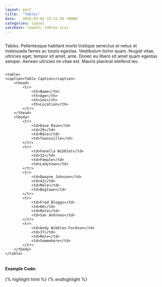 ```yaml
---
layout: post
title:  "Tables"
date:   2016-03-02 15:31:56 +0000
categories: layout
sassbase: layout/_tables.scss
---
```


<div class="row column">
    <p class="lead-text">Tables. Pellentesque habitant morbi tristique senectus et netus et malesuada fames ac turpis egestas. Vestibulum tortor quam, feugiat vitae, ultricies eget, tempor sit amet, ante. Donec eu libero sit amet quam egestas semper. Aenean ultricies mi vitae est. Mauris placerat eleifend leo.</p>
</div>

<div class="row column">

    <table>
    <caption>Table Caption</caption>
        <thead>
            <tr>
                <th>Name</th>
                <th>Age</th>
                <th>Sex</th>
                <th>Location</th>
            </tr>
        </thead>
        <tbody>
            <tr>
                <td>Dave Rave</td>
                <td>29</td>
                <td>Male</td>
                <td>Townsville</td>
            </tr>
            <tr>
                <td>Fenella Wibblet</td>
                <td>31</td>
                <td>Female</td>
                <td>Ladytown</td>
            </tr>
            <tr>
                <td>Dwayne Johnson</td>
                <td>41</td>
                <td>Male</td>
                <td>Bogtown</td>
            </tr>
            <tr>
                <td>Fred Bloggs</td>
                <td>66</td>
                <td>Male</td>
                <td>San Andreas</td>
            </tr>
            <tr>
                <td>Andy Wibbles-Fordson</td>
                <td>37</td>
                <td>Male</td>
                <td>Somewhere</td>
            </tr>
        </tbody>
    </table>

</div>

<div class="row column">
<h4>Example Code:</h4>
{% highlight html %}
<!-- Tables: -->
{% endhighlight %}
</div>

